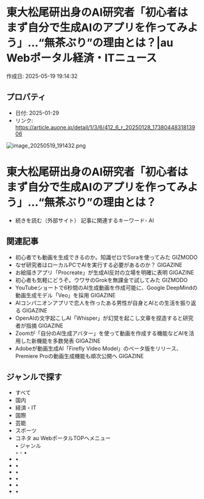# 東大松尾研出身のAI研究者「初心者はまず自分で生成AIのアプリを作ってみよう」…“無茶ぶり”の理由とは？|au Webポータル経済・ITニュース

作成日: 2025-05-19 19:14:32

## プロパティ

- 日付: 2025-01-29
- リンク: https://article.auone.jp/detail/1/3/6/412_6_r_20250128_1738044831813906

![image_20250519_191432.png](../assets/image_20250519_191432.png)
# 東大松尾研出身のAI研究者「初心者はまず自分で生成AIのアプリを作ってみよう」…“無茶ぶり”の理由とは？
- 続きを読む（外部サイト）
記事に関連するキーワード-  AI 
## 関連記事
-   初心者でも動画を生成できるのか。知識ゼロでSoraを使ってみた GIZMODO  
-   なぜ研究者はローカルPCでAIを実行する必要があるのか？ GIGAZINE  
-   お絵描きアプリ「Procreate」が生成AI反対の立場を明確に表明 GIGAZINE  
-   初心者も気軽にどうぞ。ウワサのGrokを無課金で試してみた GIZMODO  
-   YouTubeショートで6秒間のAI生成動画を作成可能に、Google DeepMindの動画生成モデル「Veo」を採用 GIGAZINE  
-   AIコンパニオンアプリで恋人を作ったある男性が自身とAIとの生活を振り返る GIGAZINE  
-   OpenAIの文字起こしAI「Whisper」が幻覚を起こし文章を捏造すると研究者が指摘 GIGAZINE  
-   Zoomが「自分のAI生成アバター」を使って動画を作成する機能などAIを活用した新機能を多数発表 GIGAZINE  
-   Adobeが動画生成AI「Firefly Video Model」のベータ版をリリース、Premiere Proの動画生成機能も順次公開へ GIGAZINE  
## ジャンルで探す
- すべて
- 国内
- 経済・IT
- 国際
- 芸能
- スポーツ
- コネタ
au WebポータルTOPへメニュー   
•    ジャンル   
    ◦ - •   
- •  
- •  
- •  
- •  
- •   
- •   
